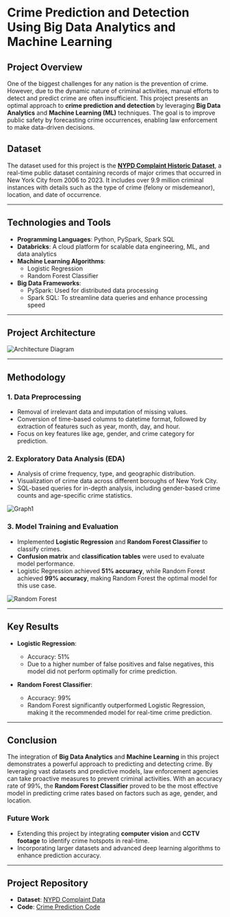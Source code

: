 # Crime Prediction and Detection Using Big Data Analytics and Machine Learning

## Project Overview

One of the biggest challenges for any nation is the prevention of crime. However, due to the dynamic nature of criminal activities, manual efforts to detect and predict crime are often insufficient. This project presents an optimal approach to **crime prediction and detection** by leveraging **Big Data Analytics** and **Machine Learning (ML)** techniques. The goal is to improve public safety by forecasting crime occurrences, enabling law enforcement to make data-driven decisions.

## Dataset

The dataset used for this project is the [**NYPD Complaint Historic Dataset**](https://data.cityofnewyork.us/Public-Safety/NYPD-Complaint-Data-Historic/qgea-i56i), a real-time public dataset containing records of major crimes that occurred in New York City from 2006 to 2023. It includes over 9.9 million criminal instances with details such as the type of crime (felony or misdemeanor), location, and date of occurrence.

---

## Technologies and Tools

- **Programming Languages**: Python, PySpark, Spark SQL
- **Databricks**: A cloud platform for scalable data engineering, ML, and data analytics
- **Machine Learning Algorithms**:
  - Logistic Regression
  - Random Forest Classifier
- **Big Data Frameworks**:
  - PySpark: Used for distributed data processing
  - Spark SQL: To streamline data queries and enhance processing speed

---

## Project Architecture

![Architecture Diagram](https://github.com/Prajwal0105/master-thesis-project/blob/main/Architecture%20diagram.png)

---

## Methodology

### 1. **Data Preprocessing**
   - Removal of irrelevant data and imputation of missing values.
   - Conversion of time-based columns to datetime format, followed by extraction of features such as year, month, day, and hour.
   - Focus on key features like age, gender, and crime category for prediction.

### 2. **Exploratory Data Analysis (EDA)**
   - Analysis of crime frequency, type, and geographic distribution.
   - Visualization of crime data across different boroughs of New York City.
   - SQL-based queries for in-depth analysis, including gender-based crime counts and age-specific crime statistics.

![Graph1](https://github.com/Prajwal0105/master-thesis-project/blob/main/Graph1.png)

### 3. **Model Training and Evaluation**
   - Implemented **Logistic Regression** and **Random Forest Classifier** to classify crimes.
   - **Confusion matrix** and **classification tables** were used to evaluate model performance.
   - Logistic Regression achieved **51% accuracy**, while Random Forest achieved **99% accuracy**, making Random Forest the optimal model for this use case.

![Random Forest](https://github.com/Prajwal0105/master-thesis-project/blob/main/Random%20Forest.png)

---

## Key Results

- **Logistic Regression**:
  - Accuracy: 51%
  - Due to a higher number of false positives and false negatives, this model did not perform optimally for crime prediction.
  
- **Random Forest Classifier**:
  - Accuracy: 99%
  - Random Forest significantly outperformed Logistic Regression, making it the recommended model for real-time crime prediction.

---

## Conclusion

The integration of **Big Data Analytics** and **Machine Learning** in this project demonstrates a powerful approach to predicting and detecting crime. By leveraging vast datasets and predictive models, law enforcement agencies can take proactive measures to prevent criminal activities. With an accuracy rate of 99%, the **Random Forest Classifier** proved to be the most effective model in predicting crime rates based on factors such as age, gender, and location.

### Future Work

- Extending this project by integrating **computer vision** and **CCTV footage** to identify crime hotspots in real-time.
- Incorporating larger datasets and advanced deep learning algorithms to enhance prediction accuracy.

---

## Project Repository

- **Dataset**: [NYPD Complaint Data](https://data.cityofnewyork.us/Public-Safety/NYPD-Complaint-Data-Historic/qgea-i56i)
- **Code**: [Crime Prediction Code](https://github.com/Prajwal0105/master-thesis-project/blob/main/crime_prediction_pyspark.ipynb)
